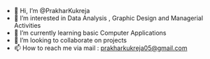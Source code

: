 - 👋 Hi, I’m @PrakharKukreja
- 👀 I’m interested in Data Analysis , Graphic Design and Managerial Activities 
- 🌱 I’m currently learning basic Computer Applications
- 💞️ I’m looking to collaborate on projects
- 📫 How to reach me via mail : prakharkukreja05@gmail.com

<!---
PrakharKukreja/PrakharKukreja is a ✨ special ✨ repository because its `README.md` (this file) appears on your GitHub profile.
You can click the Preview link to take a look at your changes.
--->

